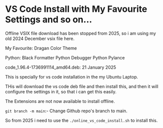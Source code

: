 # VS Code Install with My Favourite Settings and so on...

Offline VSIX file download has been stopped from 2025, so i am using my old 2024 December vsix file here.


My Favourite:
    Dragan Color Theme

Python:
    Black Formatter
    Python Debugger
    Python
    Pylance


code_1.96.4-1736991114_amd64.deb: 21 January 2025

This is specially for vs code installation in the my Ubuntu Laptop.

THis will download the vs code deb file and then install this, and then it will configure the settings in it, so that i can get this easily.

The Extensions are not now available to install offline.

```git branch -m main```:- Change Github repo's branch to main.


So from 2025 i need to use the ```./online_vs_code_install.sh``` to install this.